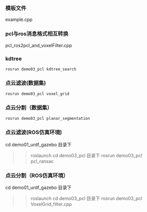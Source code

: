 ### 模板文件
example.cpp



### pcl与ros消息格式相互转换
pcl_ros2pcl_and_voxelFilter.cpp


### kdtree
`rosrun demo03_pcl kdtree_search`


### 点云滤波(数据集)
`rosrun demo03_pcl voxel_grid`


### 点云分割（数据集）
`rosrun demo03_pcl planar_segmentation`

### 点云滤波(ROS仿真环境)
cd demo01_urdf_gazebo 目录下
>> roslaunch 
cd demo03_pcl 目录下
>> rosrun demo03_pcl pcl_ransac

### 点云分割（ROS仿真环境）
cd demo01_urdf_gazebo 目录下
>> roslaunch 
cd demo03_pcl 目录下
>> rosrun demo03_pcl VoxelGrid_filter.cpp
